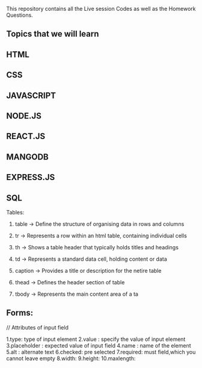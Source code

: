 This repository contains all the Live session Codes as well as the Homework Questions.


## Topics that we will learn

## HTML
## CSS
## JAVASCRIPT
## NODE.JS
## REACT.JS
## MANGODB
## EXPRESS.JS
## SQL



Tables:
1. table -> Define the structure of organising data in rows and columns 

2. tr -> Represents a row within an html table, containing individual cells

3. th -> Shows a table header that typically holds titles and headings

4. td -> Represents a standard data cell, holding content or data

5. caption -> Provides a title or description for the netire table 

6. thead -> Defines the header section of table

7. tbody -> Represents the main content area of a ta

## Forms:

// Attributes of input field

1.type: type of input element
2.value : specify the value of input element
3.placeholder : expected value of input field
4.name : name of the element
5.alt : alternate text
6.checked: pre selected
7.required: must field,which you cannot leave empty
8.width:
9.height:
10.maxlength:
